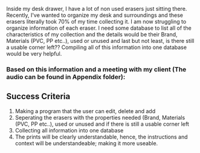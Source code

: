 

Inside my desk drawer, I have a lot of non used erasers just sitting there. Recently, I've wanted to organize my desk and surroundings and these erasers literally took 70% of my time collecting it.
I am now struggling to organize information of each eraser. I need some database to list all of the characteristics of my collection and the details would be their Brand, Materials (PVC, PP etc..), used or unused and last but not least, is there still a usable corner left??
Compiling all of this information into one database would be very helpful. 

### Based on this information and a meeting with my client (The audio can be found in Appendix folder):
## Success Criteria
1) Making a program that the user can edit, delete and add
2) Seperating the erasers with the properties needed (Brand, Materials (PVC, PP etc..), used or unused and if there is still a usable corner left
3) Collecting all information into one database
4) The prints will be clearly understandable, hence, the instructions and context will be understandeable; making it more useable.
